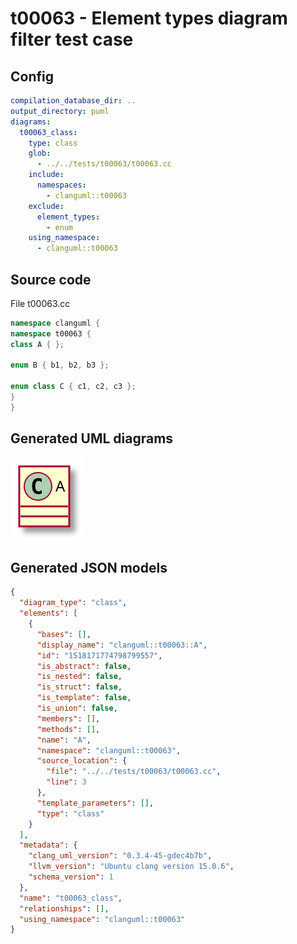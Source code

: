 # t00063 - Element types diagram filter test case
## Config
```yaml
compilation_database_dir: ..
output_directory: puml
diagrams:
  t00063_class:
    type: class
    glob:
      - ../../tests/t00063/t00063.cc
    include:
      namespaces:
        - clanguml::t00063
    exclude:
      element_types:
        - enum
    using_namespace:
      - clanguml::t00063
```
## Source code
File t00063.cc
```cpp
namespace clanguml {
namespace t00063 {
class A { };

enum B { b1, b2, b3 };

enum class C { c1, c2, c3 };
}
}
```
## Generated UML diagrams
![t00063_class](./t00063_class.svg "Element types diagram filter test case")
## Generated JSON models
```json
{
  "diagram_type": "class",
  "elements": [
    {
      "bases": [],
      "display_name": "clanguml::t00063::A",
      "id": "1518171774798799557",
      "is_abstract": false,
      "is_nested": false,
      "is_struct": false,
      "is_template": false,
      "is_union": false,
      "members": [],
      "methods": [],
      "name": "A",
      "namespace": "clanguml::t00063",
      "source_location": {
        "file": "../../tests/t00063/t00063.cc",
        "line": 3
      },
      "template_parameters": [],
      "type": "class"
    }
  ],
  "metadata": {
    "clang_uml_version": "0.3.4-45-gdec4b7b",
    "llvm_version": "Ubuntu clang version 15.0.6",
    "schema_version": 1
  },
  "name": "t00063_class",
  "relationships": [],
  "using_namespace": "clanguml::t00063"
}
```
